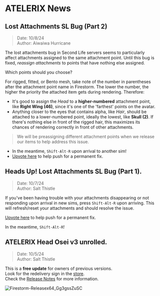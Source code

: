 # **ATELERIX** News

## Lost Attachments SL Bug (Part 2)
>Date: 10/8/24\
>Author: Aiwaiwa Hurricane

The lost attachments bug in Second Life servers seems to particularly affect attachments assigned to the same attachment point. Until this bug is fixed, _reassign attachments_ to points that have nothing else assigned.

Which points should you choose?

For rigged, fitted, or Bento mesh, take note of the number in parentheses after the attachment point name in Firestorm.
The lower the number, the higher the priority the attached item gets during rendering. Therefore:

* It's good to assign the _Head_ to a **higher-numbered** attachment point, like **Right Wing (46)**, since it's one of the 'farthest' points on the avatar.
* Anything closer to the eyes that contains alpha, like _Hair_, should be attached to a lower-numbered point, ideally the lowest, like **Skull (2)**. If there's nothing else in front of the rigged hair, this maximizes its chances of rendering correctly in front of other attachments.

> We will be preassigning different attachment points when we release our items to help address this issue.

* In the meantime, `Shift-Alt-R` upon arrival to another sim!
* [Upvote here](https://feedback.secondlife.com/server-bugs/p/attachment-loss-on-rc-channel-2024-08-2910619830788) to help push for a permanent fix.

## Heads Up! Lost Attachments SL Bug (Part 1).
>Date: 10/7/24\
>Author: Salt Thistle

If you've been having trouble with your attachments disappearing or not responding upon arrival in new sims, 
press `Shift-Alt-R` upon arriving. This will refresh/reset your attachments and should resolve the issue.

[Upvote here](https://feedback.secondlife.com/server-bugs/p/attachment-loss-on-rc-channel-2024-08-2910619830788) to help push for a permanent fix.

In the meantime, `Shift-Alt-R`!

## **ATELERIX Head Osei v3** unrolled.
> Date: 10/5/24\
> Author: Salt Thistle

This is a **free update** for owners of previous versions.\
Look for the redelivery sign in the [store](https://maps.secondlife.com/secondlife/Ethos/187/116/501).\
Check the [Release Notes](/store/atelerix/head-osei-v3-release-notes) for more information.

![Firestorm-Releasex64_Gg3gssZuSC](https://github.com/user-attachments/assets/912ec56b-b064-475d-8de7-b0353380caaa)
